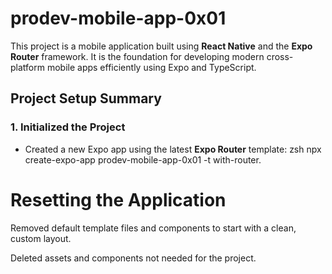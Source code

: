 # prodev-mobile-app-0x01

This project is a mobile application built using **React Native** and the **Expo Router** framework. It is the foundation for developing modern cross-platform mobile apps efficiently using Expo and TypeScript.


## Project Setup Summary

### 1. Initialized the Project
- Created a new Expo app using the latest **Expo Router** template:
  zsh
  npx create-expo-app prodev-mobile-app-0x01 -t with-router.

# Resetting the Application
Removed default template files and components to start with a clean, custom layout.

Deleted assets and components not needed for the project.
